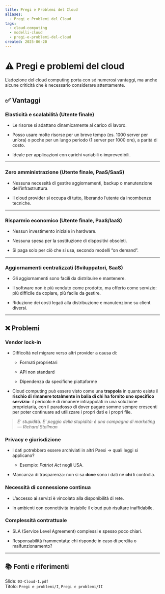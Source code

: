 ```yaml
---
title: Pregi e Problemi del Cloud
aliases:
  - Pregi e Problemi del Cloud
tags:
  - cloud-computing
  - modelli-cloud
  - pregi-e-problemi-del-cloud
created: 2025-06-20
---
```

# ⚠️ Pregi e problemi del cloud 

L’adozione del cloud computing porta con sé numerosi vantaggi, ma anche alcune criticità che è necessario considerare attentamente.

## ✅ Vantaggi

### Elasticità e scalabilità (Utente finale)

- Le risorse si adattano dinamicamente al carico di lavoro.
    
- Posso usare molte risorse per un breve tempo (es. 1000 server per un’ora) o poche per un lungo periodo (1 server per 1000 ore), a parità di costo.
    
- Ideale per applicazioni con carichi variabili o imprevedibili.
    

---

### Zero amministrazione (Utente finale, PaaS/SaaS)

- Nessuna necessità di gestire aggiornamenti, backup o manutenzione dell’infrastruttura.
    
- Il cloud provider si occupa di tutto, liberando l’utente da incombenze tecniche.
    

---

### Risparmio economico (Utente finale, PaaS/IaaS)

- Nessun investimento iniziale in hardware.
    
- Nessuna spesa per la sostituzione di dispositivi obsoleti.
    
- Si paga solo per ciò che si usa, secondo modelli “on demand”.
    

---

### Aggiornamenti centralizzati (Sviluppatori, SaaS)

- Gli aggiornamenti sono facili da distribuire e mantenere.
    
- Il software non è più venduto come prodotto, ma offerto come servizio: più difficile da copiare, più facile da gestire.
    
- Riduzione dei costi legati alla distribuzione e manutenzione su client diversi.

---

## ❌ Problemi

### Vendor lock-in

- Difficoltà nel migrare verso altri provider a causa di:
    
    - Formati proprietari
        
    - API non standard
        
    - Dipendenza da specifiche piattaforme
        
- Cloud computing può essere visto come una **trappola** in quanto esiste il **rischio di rimanere totalmente in balia di chi ha fornito uno specifico servizio**: il pericolo è di rimanere intrappolati in una soluzione proprietaria, con il paradosso di dover pagare somme sempre crescenti per poter continuare ad utilizzare i propri dati e i propri file.

> _E' stupidità. E' peggio della stupidità: è una campagna di marketing_
> — *Richard Stallman* 


### Privacy e giurisdizione

- I dati potrebbero essere archiviati in altri Paesi → quali leggi si applicano?
    
    - Esempio: _Patriot Act_ negli USA.
        
- Mancanza di trasparenza: non si sa **dove** sono i dati né **chi** li controlla.
    

### Necessità di connessione continua

- L’accesso ai servizi è vincolato alla disponibilità di rete.
    
- In ambienti con connettività instabile il cloud può risultare inaffidabile.
    

### Complessità contrattuale

- SLA (Service Level Agreement) complessi e spesso poco chiari.
    
- Responsabilità frammentata: chi risponde in caso di perdita o malfunzionamento?


---
## 📚 Fonti e riferimenti  
Slide: `03-Cloud-1.pdf`  
Titolo: `Pregi e problemi/I`, `Pregi e problemi/II`
